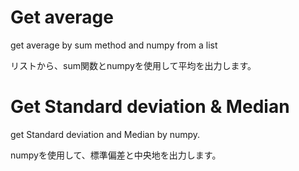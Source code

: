 # Get average

get average by sum method and numpy from a list

リストから、sum関数とnumpyを使用して平均を出力します。


# Get Standard deviation & Median

get Standard deviation and Median by numpy.

numpyを使用して、標準偏差と中央地を出力します。

